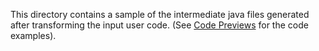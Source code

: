 This directory contains a sample of the intermediate java files generated after transforming the input user code. (See [Code Previews](https://github.com/akosba/xjsnark/blob/master/code_previews/README.md) for the code examples). 